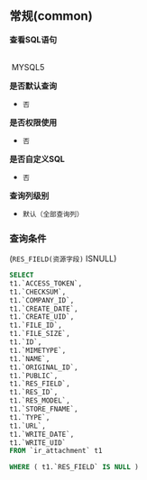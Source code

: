 ## 常规(common) <!-- {docsify-ignore-all} -->



<p class="panel-title"><b>查看SQL语句</b></p>
<br>

<el-row>
&nbsp;<el-tag @click="MYSQL5 = true">MYSQL5</el-tag>
</el-row>

<br>
<p class="panel-title"><b>是否默认查询</b></p>

* `否`

<p class="panel-title"><b>是否权限使用</b></p>

* `否`

<p class="panel-title"><b>是否自定义SQL</b></p>

* `否`

<p class="panel-title"><b>查询列级别</b></p>

* `默认（全部查询列）`



### 查询条件

(`RES_FIELD(资源字段)` ISNULL)





<el-dialog v-model="MYSQL5" title="MYSQL5">

```sql
SELECT
t1.`ACCESS_TOKEN`,
t1.`CHECKSUM`,
t1.`COMPANY_ID`,
t1.`CREATE_DATE`,
t1.`CREATE_UID`,
t1.`FILE_ID`,
t1.`FILE_SIZE`,
t1.`ID`,
t1.`MIMETYPE`,
t1.`NAME`,
t1.`ORIGINAL_ID`,
t1.`PUBLIC`,
t1.`RES_FIELD`,
t1.`RES_ID`,
t1.`RES_MODEL`,
t1.`STORE_FNAME`,
t1.`TYPE`,
t1.`URL`,
t1.`WRITE_DATE`,
t1.`WRITE_UID`
FROM `ir_attachment` t1 

WHERE ( t1.`RES_FIELD` IS NULL )
```

</el-dialog>

<script>
 const { createApp } = Vue
  createApp({
    data() {
      return {
                MYSQL5 : false
        
      }
    },
    methods: {
    }
  }).use(ElementPlus).mount('#app')
</script>